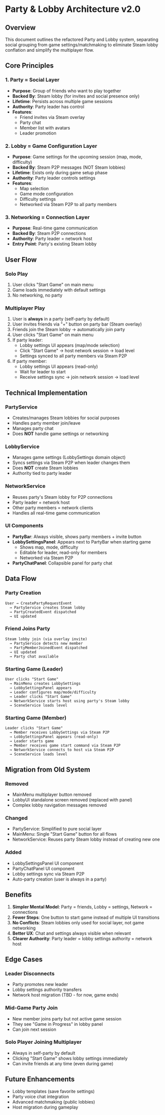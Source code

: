 # Party & Lobby Architecture v2.0

## Overview
This document outlines the refactored Party and Lobby system, separating social grouping from game settings/matchmaking to eliminate Steam lobby conflation and simplify the multiplayer flow.

## Core Principles

### 1. Party = Social Layer
- **Purpose**: Group of friends who want to play together
- **Backed By**: Steam lobby (for invites and social presence only)
- **Lifetime**: Persists across multiple game sessions
- **Authority**: Party leader has control
- **Features**:
  - Friend invites via Steam overlay
  - Party chat
  - Member list with avatars
  - Leader promotion

### 2. Lobby = Game Configuration Layer
- **Purpose**: Game settings for the upcoming session (map, mode, difficulty)
- **Backed By**: Steam P2P messages (NOT Steam lobbies)
- **Lifetime**: Exists only during game setup phase
- **Authority**: Party leader controls settings
- **Features**:
  - Map selection
  - Game mode configuration
  - Difficulty settings
  - Networked via Steam P2P to all party members

### 3. Networking = Connection Layer
- **Purpose**: Real-time game communication
- **Backed By**: Steam P2P connections
- **Authority**: Party leader = network host
- **Entry Point**: Party's existing Steam lobby

## User Flow

### Solo Play
1. User clicks "Start Game" on main menu
2. Game loads immediately with default settings
3. No networking, no party

### Multiplayer Play
1. User is **always** in a party (self-party by default)
2. User invites friends via "+" button on party bar (Steam overlay)
3. Friends join the Steam lobby → automatically join party
4. User clicks "Start Game" on main menu
5. If party leader:
   - Lobby settings UI appears (map/mode selection)
   - Click "Start Game" → host network session → load level
   - Settings synced to all party members via Steam P2P
6. If party member:
   - Lobby settings UI appears (read-only)
   - Wait for leader to start
   - Receive settings sync → join network session → load level

## Technical Implementation

### PartyService
- Creates/manages Steam lobbies for social purposes
- Handles party member join/leave
- Manages party chat
- Does **NOT** handle game settings or networking

### LobbyService
- Manages game settings (LobbySettings domain object)
- Syncs settings via Steam P2P when leader changes them
- Does **NOT** create Steam lobbies
- Authority tied to party leader

### NetworkService
- Reuses party's Steam lobby for P2P connections
- Party leader = network host
- Other party members = network clients
- Handles all real-time game communication

### UI Components
- **PartyBar**: Always visible, shows party members + invite button
- **LobbySettingsPanel**: Appears next to PartyBar when starting game
  - Shows map, mode, difficulty
  - Editable for leader, read-only for members
  - Networked via Steam P2P
- **PartyChatPanel**: Collapsible panel for party chat

## Data Flow

### Party Creation
```
User → CreatePartyRequestEvent
  → PartyService creates Steam lobby
  → PartyCreatedEvent dispatched
  → UI updated
```

### Friend Joins Party
```
Steam lobby join (via overlay invite)
  → PartyService detects new member
  → PartyMemberJoinedEvent dispatched
  → UI updated
  → Party chat available
```

### Starting Game (Leader)
```
User clicks "Start Game"
  → MainMenu creates LobbySettings
  → LobbySettingsPanel appears
  → Leader configures map/mode/difficulty
  → Leader clicks "Start Game"
  → NetworkService starts host using party's Steam lobby
  → SceneService loads level
```

### Starting Game (Member)
```
Leader clicks "Start Game"
  → Member receives LobbySettings via Steam P2P
  → LobbySettingsPanel appears (read-only)
  → Leader starts game
  → Member receives game start command via Steam P2P
  → NetworkService connects to host via Steam P2P
  → SceneService loads level
```

## Migration from Old System

### Removed
- MainMenu multiplayer button removed
- LobbyUI standalone screen removed (replaced with panel)
- Complex lobby navigation messages removed

### Changed
- PartyService: Simplified to pure social layer
- MainMenu: Single "Start Game" button for all flows
- NetworkService: Reuses party Steam lobby instead of creating new one

### Added
- LobbySettingsPanel UI component
- PartyChatPanel UI component
- Lobby settings sync via Steam P2P
- Auto-party creation (user is always in a party)

## Benefits

1. **Simpler Mental Model**: Party = friends, Lobby = settings, Network = connections
2. **Fewer Steps**: One button to start game instead of multiple UI transitions
3. **No Conflicts**: Steam lobbies only used for social layer, not game networking
4. **Better UX**: Chat and settings always visible when relevant
5. **Clearer Authority**: Party leader = lobby settings authority = network host

## Edge Cases

### Leader Disconnects
- Party promotes new leader
- Lobby settings authority transfers
- Network host migration (TBD - for now, game ends)

### Mid-Game Party Join
- New member joins party but not active game session
- They see "Game in Progress" in lobby panel
- Can join next session

### Solo Player Joining Multiplayer
- Always in self-party by default
- Clicking "Start Game" shows lobby settings immediately
- Can invite friends at any time (even during game)

## Future Enhancements
- Lobby templates (save favorite settings)
- Party voice chat integration
- Advanced matchmaking (public lobbies)
- Host migration during gameplay

